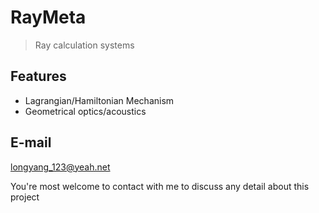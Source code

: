 # RayMeta
> Ray calculation systems

## Features
+ Lagrangian/Hamiltonian Mechanism
+ Geometrical optics/acoustics

## E-mail
longyang_123@yeah.net

You're most welcome to contact with me to discuss any detail about this project